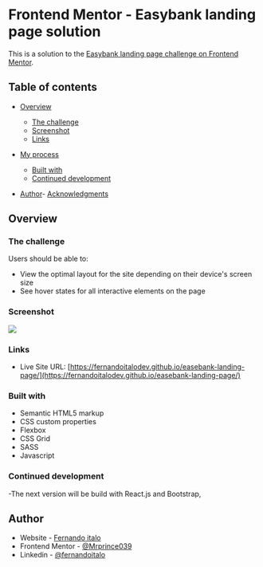 # Frontend Mentor - Easybank landing page solution

This is a solution to the [Easybank landing page challenge on Frontend Mentor](https://www.frontendmentor.io/challenges/easybank-landing-page-WaUhkoDN).

## Table of contents

- [Overview](#overview)
  - [The challenge](#the-challenge)
  - [Screenshot](#screenshot)
  - [Links](#links)
- [My process](#my-process)
  - [Built with](#built-with)
  - [Continued development](#continued-development)
 
- [Author](#author)- [Acknowledgments](#acknowledgments)


## Overview

### The challenge

Users should be able to:

- View the optimal layout for the site depending on their device's screen size
- See hover states for all interactive elements on the page

### Screenshot

![](./images/easybank-landing-page.png.jpg)


### Links


- Live Site URL: [https://fernandoitalodev.github.io/easebank-landing-page/](https://fernandoitalodev.github.io/easebank-landing-page/)



### Built with

- Semantic HTML5 markup
- CSS custom properties
- Flexbox
- CSS Grid
- SASS
- Javascript





### Continued development

-The next version will be build with React.js and Bootstrap,




## Author

- Website - [Fernando italo](https://fernandoitalodev.github.io/personal-portifolio/)
- Frontend Mentor - [@Mrprince039](https://www.frontendmentor.io/profile/Mrprince039)
- Linkedin - [@fernandoitalo](https://www.linkedin.com/in/fernando-italo/)


